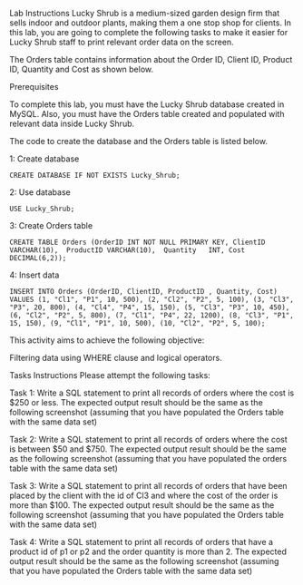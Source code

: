 Lab Instructions
Lucky Shrub is a medium-sized garden design firm that sells indoor and outdoor plants, making them a one stop shop for clients. In this lab, you are going to complete the following tasks to make it easier for Lucky Shrub staff to print relevant order data on the screen.

The Orders table contains information about the Order ID, Client ID, Product ID, Quantity and Cost as shown below.

Prerequisites

To complete this lab, you must have the Lucky Shrub database created in MySQL. Also, you must have the Orders table created and populated with relevant data inside Lucky Shrub.

The code to create the database and the Orders table is listed below.

1: Create database
```
CREATE DATABASE IF NOT EXISTS Lucky_Shrub;
```
2: Use database
```
USE Lucky_Shrub;
```
3: Create Orders table
```
CREATE TABLE Orders (OrderID INT NOT NULL PRIMARY KEY, ClientID VARCHAR(10),  ProductID VARCHAR(10),  Quantity   INT, Cost DECIMAL(6,2));
```
4: Insert data
```
INSERT INTO Orders (OrderID, ClientID, ProductID , Quantity, Cost) VALUES (1, "Cl1", "P1", 10, 500), (2, "Cl2", "P2", 5, 100), (3, "Cl3", "P3", 20, 800), (4, "Cl4", "P4", 15, 150), (5, "Cl3", "P3", 10, 450), (6, "Cl2", "P2", 5, 800), (7, "Cl1", "P4", 22, 1200), (8, "Cl3", "P1", 15, 150), (9, "Cl1", "P1", 10, 500), (10, "Cl2", "P2", 5, 100);
```

This activity aims to achieve the following objective:

Filtering data using WHERE clause and logical operators.

Tasks Instructions
Please attempt the following tasks:

Task 1: Write a SQL statement to print all records of orders where the cost is $250 or less. The expected output result should be the same as the following screenshot (assuming that you have populated the Orders table with the same data set)

Task 2: Write a SQL statement to print all records of orders where the cost is between $50 and $750. The expected output result should be the same as the following screenshot (assuming that you have populated the orders table with the same data set)

Task 3: Write a SQL statement to print all records of orders that have been placed by the client with the id of Cl3 and where the cost of the order is more than $100. The expected output result should be the same as the following screenshot (assuming that you have populated the Orders table with the same data set)

Task 4: Write a SQL statement to print all records of orders that have a product id of p1 or p2 and the order quantity is more than 2. The expected output result should be the same as the following screenshot (assuming that you have populated the Orders table with the same data set)



